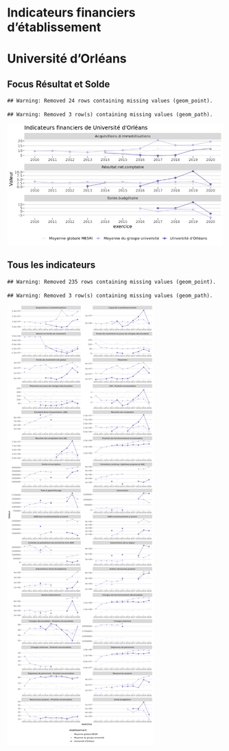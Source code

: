Indicateurs financiers d’établissement
================

# Université d’Orléans

## Focus Résultat et Solde

    ## Warning: Removed 24 rows containing missing values (geom_point).

    ## Warning: Removed 3 row(s) containing missing values (geom_path).

![](université_d_orléans_files/figure-gfm/etab.focus-1.png)<!-- -->

## Tous les indicateurs

    ## Warning: Removed 235 rows containing missing values (geom_point).

    ## Warning: Removed 3 row(s) containing missing values (geom_path).

![](université_d_orléans_files/figure-gfm/etab-1.png)<!-- -->
